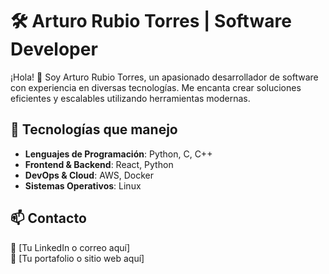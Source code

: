 # 🛠️ Arturo Rubio Torres | Software Developer  

¡Hola! 👋 Soy Arturo Rubio Torres, un apasionado desarrollador de software con experiencia en diversas tecnologías. Me encanta crear soluciones eficientes y escalables utilizando herramientas modernas.  

## 🚀 Tecnologías que manejo  

- **Lenguajes de Programación**: Python, C, C++  
- **Frontend & Backend**: React, Python  
- **DevOps & Cloud**: AWS, Docker  
- **Sistemas Operativos**: Linux  

## 📫 Contacto  
📍 [Tu LinkedIn o correo aquí]  
📂 [Tu portafolio o sitio web aquí]  

